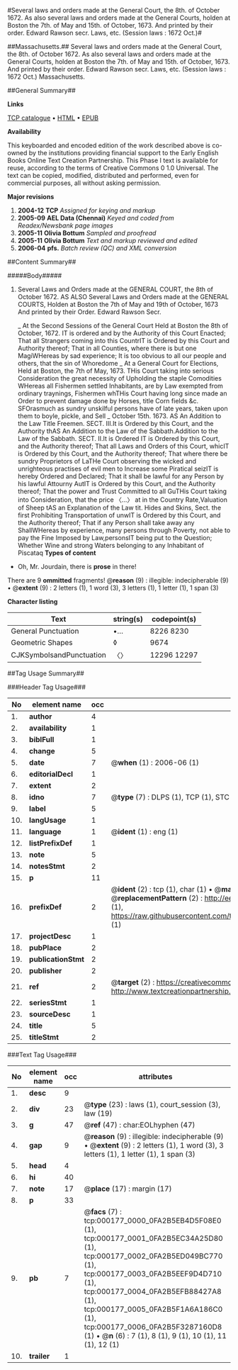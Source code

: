 #Several laws and orders made at the General Court, the 8th. of October 1672. As also several laws and orders made at the General Courts, holden at Boston the 7th. of May and 15th. of October, 1673. And printed by their order. Edward Rawson secr. Laws, etc. (Session laws : 1672 Oct.)#

##Massachusetts.##
Several laws and orders made at the General Court, the 8th. of October 1672. As also several laws and orders made at the General Courts, holden at Boston the 7th. of May and 15th. of October, 1673. And printed by their order. Edward Rawson secr.
Laws, etc. (Session laws : 1672 Oct.)
Massachusetts.

##General Summary##

**Links**

[TCP catalogue](http://www.ota.ox.ac.uk/tcp/)  • 
[HTML](http://tei.it.ox.ac.uk/tcp/Texts-HTML/free/N00/N00122.html)  • 
[EPUB](http://tei.it.ox.ac.uk/tcp/Texts-EPUB/free/N00/N00122.epub)

**Availability**

This keyboarded and encoded edition of the
	       work described above is co-owned by the institutions
	       providing financial support to the Early English Books
	       Online Text Creation Partnership. This Phase I text is
	       available for reuse, according to the terms of Creative
	       Commons 0 1.0 Universal. The text can be copied,
	       modified, distributed and performed, even for
	       commercial purposes, all without asking permission.

**Major revisions**

1. __2004-12__ __TCP__ *Assigned for keying and markup*
1. __2005-09__ __AEL Data (Chennai)__ *Keyed and coded from Readex/Newsbank page images*
1. __2005-11__ __Olivia Bottum__ *Sampled and proofread*
1. __2005-11__ __Olivia Bottum__ *Text and markup reviewed and edited*
1. __2006-04__ __pfs.__ *Batch review (QC) and XML conversion*

##Content Summary##

#####Body#####

1. Several Laws and Orders made at the GENERAL COURT, the 8th of October 1672. AS ALSO Several Laws and Orders made at the GENERAL COURTS, Holden at Boston the 7th of May and 19th of October, 1673 And printed by their Order. Edward Rawson Secr.

    _ At the Second Sessions of the General Court Held at Boston the 8th of October, 1672.
IT is ordered and by the Authority of this Court Enacted; That all Strangers coming into this CountrIT is Ordered by this Court and Authority thereof; That in all Counties, where there is but one MagiWHereas by sad experience; It is too obvious to all our people and others, that the sin of Whoredome
    _ At a General Court for Elections, Held at Boston, the 7th of May, 1673.
THis Court taking into serious Consideration the great necessity of Upholding the staple Comodities WHereas all Fishermen settled Inhabitants, are by Law exempted from ordinary traynings, Fishermen whTHis Court having long since made an Order to prevent damage done by Horses, title Corn fields &c. SFOrasmuch as sundry unskilful persons have of late years, taken upon them to boyle, pickle, and Sell
    _ October 15th. 1673.
AS An Addition to the Law Title Freemen. SECT. III.It is Ordered by this Court, and the Authority thAS An Addition to the Law of the Sabbath.Addition to the Law of the Sabbath. SECT. II.It is Ordered IT is Ordered by this Court, and the Authority thereof; That all Laws and Orders of this Court, whicIT is Ordered by this Court, and the Authority thereof; That where there be sundry Proprietors of LaTHe Court observing the wicked and unrighteous practises of evil men to Increase some Piratical seizIT is hereby Ordered and Declared; That it shall be lawful for any Person by his lawful Attourny AutIT is Ordered by this Court, and the Authority thereof; That the power and Trust Committed to all GuTHis Court taking into Consideration, that the price 〈…〉 at in the Country Rate,Valuation of Sheep tAS an Explanation of the Law tit. Hides and Skins, Sect. the first Prohibiting Transportation of unwIT is Ordered by this Court, and the Authority thereof; That if any Person shall take away any ShallWHereas by experience, many persons through Poverty, not able to pay the Fine Imposed by Law,personsIT being put to the Question; Whether Wine and strong Waters belonging to any Inhabitant of Piscataq
**Types of content**

  * Oh, Mr. Jourdain, there is **prose** in there!

There are 9 **ommitted** fragments! 
 @__reason__ (9) : illegible: indecipherable (9)  •  @__extent__ (9) : 2 letters (1), 1 word (3), 3 letters (1), 1 letter (1), 1 span (3)

**Character listing**


|Text|string(s)|codepoint(s)|
|---|---|---|
|General Punctuation|•…|8226 8230|
|Geometric Shapes|◊|9674|
|CJKSymbolsandPunctuation|〈〉|12296 12297|

##Tag Usage Summary##

###Header Tag Usage###

|No|element name|occ|attributes|
|---|---|---|---|
|1.|__author__|4||
|2.|__availability__|1||
|3.|__biblFull__|1||
|4.|__change__|5||
|5.|__date__|7| @__when__ (1) : 2006-06 (1)|
|6.|__editorialDecl__|1||
|7.|__extent__|2||
|8.|__idno__|7| @__type__ (7) : DLPS (1), TCP (1), STC (2), NOTIS (1), IMAGE-SET (1), EVANS-CITATION (1)|
|9.|__label__|5||
|10.|__langUsage__|1||
|11.|__language__|1| @__ident__ (1) : eng (1)|
|12.|__listPrefixDef__|1||
|13.|__note__|5||
|14.|__notesStmt__|2||
|15.|__p__|11||
|16.|__prefixDef__|2| @__ident__ (2) : tcp (1), char (1)  •  @__matchPattern__ (2) : ([0-9\-]+):([0-9IVX]+) (1), (.+) (1)  •  @__replacementPattern__ (2) : http://eebo.chadwyck.com/downloadtiff?vid=$1&page=$2 (1), https://raw.githubusercontent.com/textcreationpartnership/Texts/master/tcpchars.xml#$1 (1)|
|17.|__projectDesc__|1||
|18.|__pubPlace__|2||
|19.|__publicationStmt__|2||
|20.|__publisher__|2||
|21.|__ref__|2| @__target__ (2) : https://creativecommons.org/publicdomain/zero/1.0/ (1), http://www.textcreationpartnership.org/docs/. (1)|
|22.|__seriesStmt__|1||
|23.|__sourceDesc__|1||
|24.|__title__|5||
|25.|__titleStmt__|2||


###Text Tag Usage###

|No|element name|occ|attributes|
|---|---|---|---|
|1.|__desc__|9||
|2.|__div__|23| @__type__ (23) : laws (1), court_session (3), law (19)|
|3.|__g__|47| @__ref__ (47) : char:EOLhyphen (47)|
|4.|__gap__|9| @__reason__ (9) : illegible: indecipherable (9)  •  @__extent__ (9) : 2 letters (1), 1 word (3), 3 letters (1), 1 letter (1), 1 span (3)|
|5.|__head__|4||
|6.|__hi__|40||
|7.|__note__|17| @__place__ (17) : margin (17)|
|8.|__p__|33||
|9.|__pb__|7| @__facs__ (7) : tcp:000177_0000_0FA2B5EB4D5F08E0 (1), tcp:000177_0001_0FA2B5EC34A25D80 (1), tcp:000177_0002_0FA2B5ED049BC770 (1), tcp:000177_0003_0FA2B5EEF9D4D710 (1), tcp:000177_0004_0FA2B5EFB88427A8 (1), tcp:000177_0005_0FA2B5F1A6A186C0 (1), tcp:000177_0006_0FA2B5F3287160D8 (1)  •  @__n__ (6) : 7 (1), 8 (1), 9 (1), 10 (1), 11 (1), 12 (1)|
|10.|__trailer__|1||
